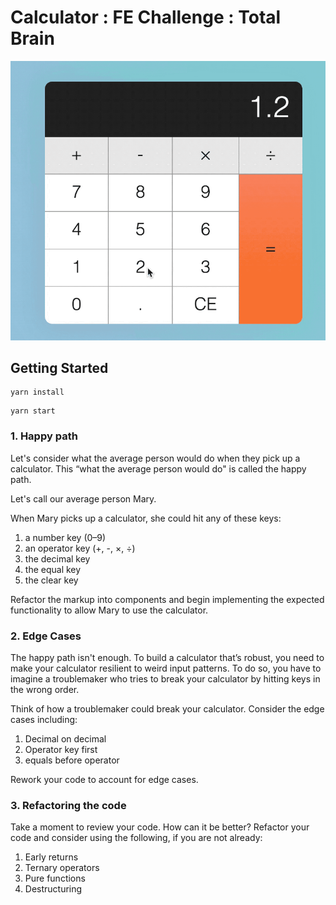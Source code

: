 # Calculator : FE Challenge : Total Brain

![Calculator](src/calculator.gif)

## Getting Started

```
yarn install
```

```
yarn start
```

### 1. Happy path

Let's consider what the average person would do when they pick up a calculator. This “what the average person would do" is called the happy path.

Let's call our average person Mary.

When Mary picks up a calculator, she could hit any of these keys:

1. a number key (0–9)
2. an operator key (+, -, ×, ÷)
3. the decimal key
4. the equal key
5. the clear key

Refactor the markup into components and begin implementing the expected functionality to allow Mary to use the calculator.


### 2. Edge Cases

The happy path isn't enough. To build a calculator that’s robust, you need to make your calculator resilient to weird input patterns. To do so, you have to imagine a troublemaker who tries to break your calculator by hitting keys in the wrong order.

Think of how a troublemaker could break your calculator. Consider the edge cases including:

1. Decimal on decimal
2. Operator key first
3. equals before operator

Rework your code to account for edge cases.

### 3. Refactoring the code

Take a moment to review your code. How can it be better? Refactor your code and consider using the following, if you are not already:

1. Early returns
2. Ternary operators
3. Pure functions
4. Destructuring
